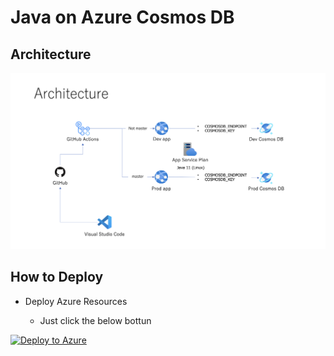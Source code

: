 # Java on Azure Cosmos DB

## Architecture

<img src="images/architecture.png" />

## How to Deploy

- Deploy Azure Resources

    - Just click the below bottun

[![Deploy to Azure](https://portal.azure.com/#create/Microsoft.Template/uri/https://aka.ms/deploytoazurebutton)](https%3A%2F%2Fraw.githubusercontent.com%2Fkohei3110%2FJavaOnAzure-CosmosDB%2Fmaster%2Fazure%2Ftemplate.json)
